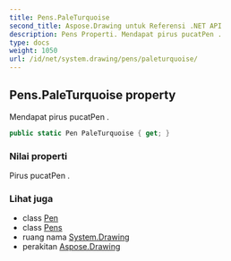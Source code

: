 ```yaml
---
title: Pens.PaleTurquoise
second_title: Aspose.Drawing untuk Referensi .NET API
description: Pens Properti. Mendapat pirus pucatPen .
type: docs
weight: 1050
url: /id/net/system.drawing/pens/paleturquoise/
---
```

## Pens.PaleTurquoise property

Mendapat pirus pucatPen .

```csharp
public static Pen PaleTurquoise { get; }
```

### Nilai properti

Pirus pucatPen .

### Lihat juga

* class [Pen](../../pen/)
* class [Pens](../)
* ruang nama [System.Drawing](../../pens/)
* perakitan [Aspose.Drawing](../../../)


